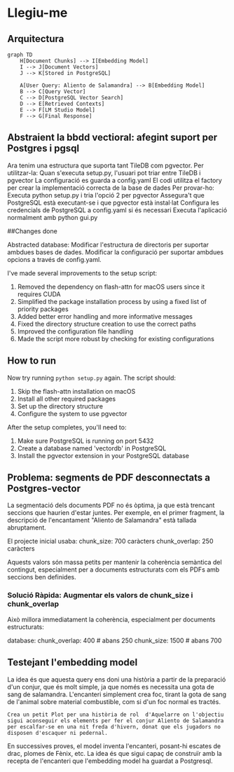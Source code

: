 
# Llegiu-me

## Arquitectura

```mermaidjs
graph TD
    H[Document Chunks] --> I[Embedding Model]
    I --> J[Document Vectors]
    J --> K[Stored in PostgreSQL]

    A[User Query: Aliento de Salamandra] --> B[Embedding Model]
    B --> C[Query Vector]
    C --> D[PostgreSQL Vector Search]
    D --> E[Retrieved Contexts]
    E --> F[LM Studio Model]
    F --> G[Final Response]

```

## Abstraient la bbdd vectioral: afegint suport per Postgres i pgsql

Ara tenim una estructura que suporta tant TileDB com pgvector. Per utilitzar-la:
Quan s'executa setup.py, l'usuari pot triar entre TileDB i pgvector
La configuració es guarda a config.yaml
El codi utilitza el factory per crear la implementació correcta de la base de dades
Per provar-ho:
Executa python setup.py i tria l'opció 2 per pgvector
Assegura't que PostgreSQL està executant-se i que pgvector està instal·lat
Configura les credencials de PostgreSQL a config.yaml si és necessari
Executa l'aplicació normalment amb python gui.py


##Changes done

Abstracted database:
Modificar l'estructura de directoris per suportar ambdues bases de dades.
Modificar la configuració per suportar ambdues opcions a través de config.yaml.

I've made several improvements to the setup script:

1. Removed the dependency on flash-attn for macOS users since it requires CUDA
2. Simplified the package installation process by using a fixed list of priority packages
3. Added better error handling and more informative messages
4. Fixed the directory structure creation to use the correct paths
5. Improved the configuration file handling
6. Made the script more robust by checking for existing configurations

## How to run

Now try running `python setup.py` again. The script should:

1. Skip the flash-attn installation on macOS
2. Install all other required packages
3. Set up the directory structure
4. Configure the system to use pgvector

After the setup completes, you'll need to:
1. Make sure PostgreSQL is running on port 5432
2. Create a database named 'vectordb' in PostgreSQL
3. Install the pgvector extension in your PostgreSQL database

## Problema: segments de PDF desconnectats a Postgres-vector

La segmentació dels documents PDF no és òptima, ja que està trencant seccions que haurien d'estar juntes. Per exemple, en el primer fragment, la descripció de l'encantament "Aliento de Salamandra" està tallada abruptament.

El projecte inicial usaba:
chunk_size: 700 caràcters
chunk_overlap: 250 caràcters

Aquests valors són massa petits per mantenir la coherència semàntica del contingut, especialment per a documents estructurats com els PDFs amb seccions ben definides.

### Solució Ràpida: Augmentar els valors de chunk_size i chunk_overlap
Això millora immediatament la coherència, especialment per documents estructurats:

database:
  chunk_overlap: 400    # abans 250
  chunk_size:    1500   # abans 700



## Testejant l'embedding model

La idea és que aquesta query ens doni una història a partir de la preparació d'un conjur, que és molt simple, ja que només es necessita una gota de sang de salamandra. L'encanteri simplement crea foc, tirant la gota de sang de l'animal sobre material combustible, com si d'un foc normal es tractés.

`Crea un petit Plot per una història de rol  d'Aquelarre on l'objectiu sigui aconseguir els elements per fer el conjur Aliento de Salamandra per escalfar-se en una nit freda d'hivern, donat que els jugadors no disposen d'escaquer ni pedernal.`

En successives proves, el model inventa l'encanteri, posant-hi escates de drac, plomes de Fènix, etc. La idea és que sigui capaç de construïr amb la recepta de l'encanteri que l'embedding model ha guardat a Postgresql.